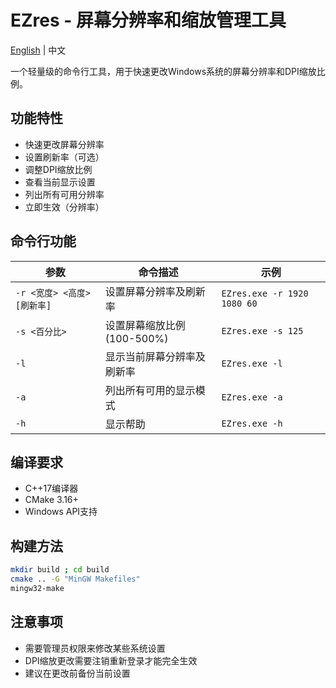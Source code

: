 # EZres - 屏幕分辨率和缩放管理工具

[English](README_EN.md) | 中文

一个轻量级的命令行工具，用于快速更改Windows系统的屏幕分辨率和DPI缩放比例。

## 功能特性

- 快速更改屏幕分辨率
- 设置刷新率（可选）
- 调整DPI缩放比例
- 查看当前显示设置
- 列出所有可用分辨率
- 立即生效（分辨率）

## 命令行功能

| 参数 | 命令描述 | 示例 |
|--------|-------------|---------|
| `-r <宽度> <高度> [刷新率]` | 设置屏幕分辨率及刷新率 | `EZres.exe -r 1920 1080 60` |
| `-s <百分比>` | 设置屏幕缩放比例 (100-500%) | `EZres.exe -s 125` |
| `-l` | 显示当前屏幕分辨率及刷新率 | `EZres.exe -l` |
| `-a` | 列出所有可用的显示模式 | `EZres.exe -a` |
| `-h` | 显示帮助| `EZres.exe -h` |

## 编译要求

- C++17编译器
- CMake 3.16+
- Windows API支持

## 构建方法

```bash
mkdir build ; cd build
cmake .. -G "MinGW Makefiles"
mingw32-make
```

## 注意事项

- 需要管理员权限来修改某些系统设置
- DPI缩放更改需要注销重新登录才能完全生效
- 建议在更改前备份当前设置
